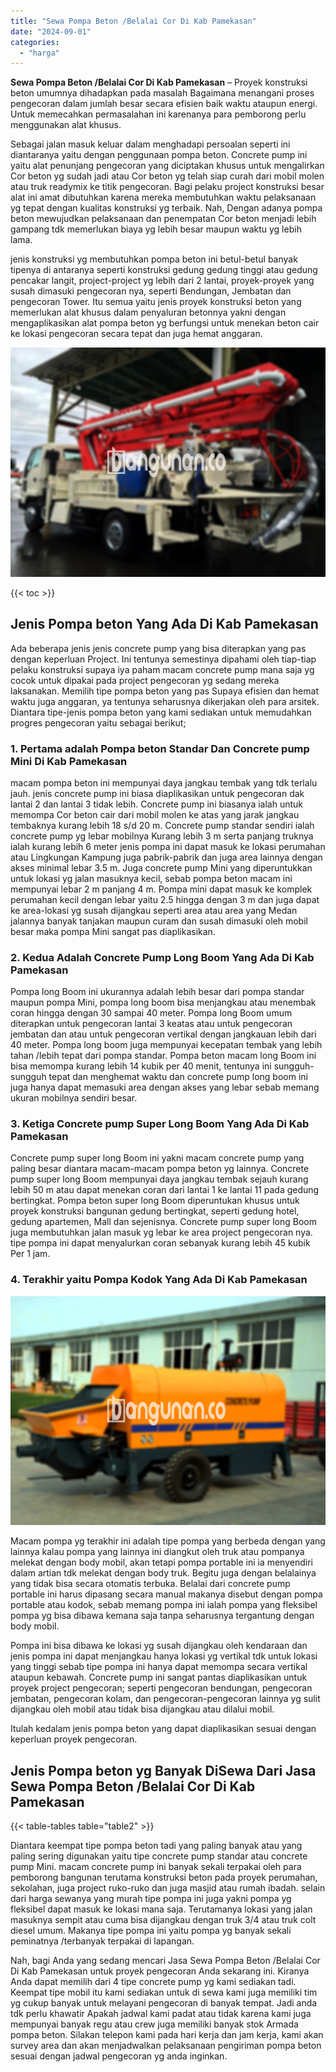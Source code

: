 ```yaml
---
title: "Sewa Pompa Beton /Belalai Cor Di Kab Pamekasan"
date: "2024-09-01"
categories: 
  - "harga"
---
```


**Sewa Pompa Beton /Belalai Cor Di Kab Pamekasan** – Proyek konstruksi beton umumnya dihadapkan pada masalah Bagaimana menangani proses pengecoran dalam jumlah besar secara efisien baik waktu ataupun energi. Untuk memecahkan permasalahan ini karenanya para pemborong perlu menggunakan alat khusus.

Sebagai jalan masuk keluar dalam menghadapi persoalan seperti ini diantaranya yaitu dengan penggunaan pompa beton. Concrete pump ini yaitu alat penunjang pengecoran yang diciptakan khusus untuk mengalirkan Cor beton yg sudah jadi atau Cor beton yg telah siap curah dari mobil molen atau truk readymix ke titik pengecoran. Bagi pelaku project konstruksi besar alat ini amat dibutuhkan karena mereka membutuhkan waktu pelaksanaan yg tepat dengan kualitas konstruksi yg terbaik. Nah, Dengan adanya pompa beton mewujudkan pelaksanaan dan penempatan Cor beton menjadi lebih gampang tdk memerlukan biaya yg lebih besar maupun waktu yg lebih lama.

jenis konstruksi yg membutuhkan pompa beton ini betul-betul banyak tipenya di antaranya seperti konstruksi gedung gedung tinggi atau gedung pencakar langit, project-project yg lebih dari 2 lantai, proyek-proyek yang susah dimasuki pengecoran nya, seperti Bendungan, Jembatan dan pengecoran Tower. Itu semua yaitu jenis proyek konstruksi beton yang memerlukan alat khusus dalam penyaluran betonnya yakni dengan mengaplikasikan alat pompa beton yg berfungsi untuk menekan beton cair ke lokasi pengecoran secara tepat dan juga hemat anggaran.

![Sewa Pompa Beton /Belalai Cor Di Kab Pamekasan](/images/sewa-concrete-pump-38.png)

{{< toc >}}

## Jenis Pompa beton Yang Ada Di Kab Pamekasan

Ada beberapa jenis jenis concrete pump yang bisa diterapkan yang pas dengan keperluan Project. Ini tentunya semestinya dipahami oleh tiap-tiap pelaku konstruksi supaya iya paham macam concrete pump mana saja yg cocok untuk dipakai pada project pengecoran yg sedang mereka laksanakan. Memilih tipe pompa beton yang pas Supaya efisien dan hemat waktu juga anggaran, ya tentunya seharusnya dikerjakan oleh para arsitek. Diantara tipe-jenis pompa beton yang kami sediakan untuk memudahkan progres pengecoran yaitu sebagai berikut;

### 1\. Pertama adalah Pompa beton Standar Dan Concrete pump Mini Di Kab Pamekasan

macam pompa beton ini mempunyai daya jangkau tembak yang tdk terlalu jauh. jenis concrete pump ini biasa diaplikasikan untuk pengecoran dak lantai 2 dan lantai 3 tidak lebih. Concrete pump ini biasanya ialah untuk memompa Cor beton cair dari mobil molen ke atas yang jarak jangkau tembaknya kurang lebih 18 s/d 20 m. Concrete pump standar sendiri ialah concrete pump yg lebar mobilnya Kurang lebih 3 m serta panjang truknya ialah kurang lebih 6 meter jenis pompa ini dapat masuk ke lokasi perumahan atau Lingkungan Kampung juga pabrik-pabrik dan juga area lainnya dengan akses minimal lebar 3.5 m. Juga concrete pump Mini yang diperuntukkan untuk lokasi yg jalan masuknya kecil, sebab pompa beton macam ini mempunyai lebar 2 m panjang 4 m. Pompa mini dapat masuk ke komplek perumahan kecil dengan lebar yaitu 2.5 hingga dengan 3 m dan juga dapat ke area-lokasi yg susah dijangkau seperti area atau area yang Medan jalannya banyak tanjakan maupun curam dan susah dimasuki oleh mobil besar maka pompa Mini sangat pas diaplikasikan.

### 2\. Kedua Adalah Concrete Pump Long Boom Yang Ada Di Kab Pamekasan

Pompa long Boom ini ukurannya adalah lebih besar dari pompa standar maupun pompa Mini, pompa long boom bisa menjangkau atau menembak coran hingga dengan 30 sampai 40 meter. Pompa long Boom umum diterapkan untuk pengecoran lantai 3 keatas atau untuk pengecoran jembatan dan atau untuk pengecoran vertikal dengan jangkauan lebih dari 40 meter. Pompa long boom juga mempunyai kecepatan tembak yang lebih tahan /lebih tepat dari pompa standar. Pompa beton macam long Boom ini bisa memompa kurang lebih 14 kubik per 40 menit, tentunya ini sungguh-sungguh tepat dan menghemat waktu dan concrete pump long boom ini juga hanya dapat memasuki area dengan akses yang lebar sebab memang ukuran mobilnya sendiri besar.

### 3\. Ketiga Concrete pump Super Long Boom Yang Ada Di Kab Pamekasan

Concrete pump super long Boom ini yakni macam concrete pump yang paling besar diantara macam-macam pompa beton yg lainnya. Concrete pump super long Boom mempunyai daya jangkau tembak sejauh kurang lebih 50 m atau dapat menekan coran dari lantai 1 ke lantai 11 pada gedung bertingkat. Pompa beton super long Boom diperuntukan khusus untuk proyek konstruksi bangunan gedung bertingkat, seperti gedung hotel, gedung apartemen, Mall dan sejenisnya. Concrete pump super long Boom juga membutuhkan jalan masuk yg lebar ke area project pengecoran nya. tipe pompa ini dapat menyalurkan coran sebanyak kurang lebih 45 kubik Per 1 jam.

### 4\. Terakhir yaitu Pompa Kodok Yang Ada Di Kab Pamekasan

![Sewa Pompa Beton /Belalai Cor Di Kab Pamekasan](/images/sewa-concrete-pump-07.png)

Macam pompa yg terakhir ini adalah tipe pompa yang berbeda dengan yang lainnya kalau pompa yang lainnya ini diangkut oleh truk atau pompanya melekat dengan body mobil, akan tetapi pompa portable ini ia menyendiri dalam artian tdk melekat dengan body truk. Begitu juga dengan belalainya yang tidak bisa secara otomatis terbuka. Belalai dari concrete pump portable ini harus dipasang secara manual makanya disebut dengan pompa portable atau kodok, sebab memang pompa ini ialah pompa yang fleksibel pompa yg bisa dibawa kemana saja tanpa seharusnya tergantung dengan body mobil.

Pompa ini bisa dibawa ke lokasi yg susah dijangkau oleh kendaraan dan jenis pompa ini dapat menjangkau hanya lokasi yg vertikal tdk untuk lokasi yang tinggi sebab tipe pompa ini hanya dapat memompa secara vertikal ataupun kebawah. Concrete pump ini sangat pantas diaplikasikan untuk proyek project pengecoran; seperti pengecoran bendungan, pengecoran jembatan, pengecoran kolam, dan pengecoran-pengecoran lainnya yg sulit dijangkau oleh mobil atau tidak bisa dijangkau atau dilalui mobil.

Itulah kedalam jenis pompa beton yang dapat diaplikasikan sesuai dengan keperluan proyek pengecoran.

## Jenis Pompa beton yg Banyak DiSewa Dari Jasa Sewa Pompa Beton /Belalai Cor Di Kab Pamekasan

{{< table-tables table="table2" >}}

Diantara keempat tipe pompa beton tadi yang paling banyak atau yang paling sering digunakan yaitu tipe concrete pump standar atau concrete pump Mini. macam concrete pump ini banyak sekali terpakai oleh para pemborong bangunan terutama konstruksi beton pada proyek perumahan, sekolahan, juga project ruko-ruko dan juga masjid atau rumah ibadah. selain dari harga sewanya yang murah tipe pompa ini juga yakni pompa yg fleksibel dapat masuk ke lokasi mana saja. Terutamanya lokasi yang jalan masuknya sempit atau cuma bisa dijangkau dengan truk 3/4 atau truk colt diesel umum. Makanya tipe pompa ini yaitu pompa yg banyak sekali peminatnya /terbanyak terpakai di lapangan.

Nah, bagi Anda yang sedang mencari Jasa Sewa Pompa Beton /Belalai Cor Di Kab Pamekasan untuk proyek pengecoran Anda sekarang ini. Kiranya Anda dapat memilih dari 4 tipe concrete pump yg kami sediakan tadi. Keempat tipe mobil itu kami sediakan untuk di sewa kami juga memiliki tim yg cukup banyak untuk melayani pengecoran di banyak tempat. Jadi anda tdk perlu khawatir Apakah jadwal kami padat atau tidak karena kami juga mempunyai banyak regu atau crew juga memiliki banyak stok Armada pompa beton. Silakan telepon kami pada hari kerja dan jam kerja, kami akan survey area dan akan menjadwalkan pelaksanaan pengiriman pompa beton sesuai dengan jadwal pengecoran yg anda inginkan.
